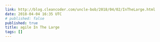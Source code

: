 ```yaml
---
link: http://blog.cleancoder.com/uncle-bob/2018/04/02/InTheLarge.html
date: 2018-04-04 16:35 UTC
# published: false
published: true
title: agile In The Large
tags: []
---
```



